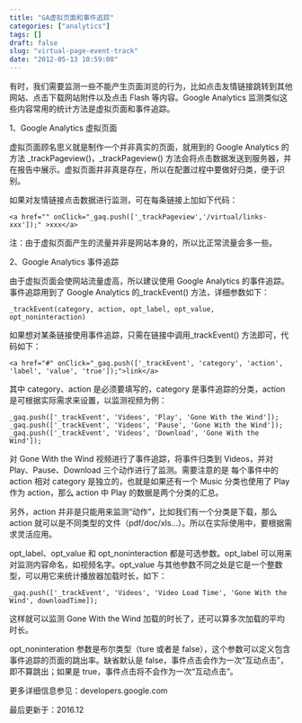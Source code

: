 ```yaml
---
title: "GA虚拟页面和事件追踪"
categories: ["analytics"]
tags: []
draft: false
slug: "virtual-page-event-track"
date: "2012-05-13 10:59:00"
---
```


有时，我们需要监测一些不能产生页面浏览的行为，比如点击友情链接跳转到其他网站、点击下载网站附件以及点击 Flash 等内容。Google Analytics 监测类似这些内容常用的统计方法是虚拟页面和事件追踪。

1、Google Analytics 虚拟页面

虚拟页面顾名思义就是制作一个并非真实的页面，就用到的 Google Analytics 的方法 _trackPageview()，_trackPageview() 方法会将点击数据发送到服务器，并在报告中展示。虚拟页面并非真是存在，所以在配置过程中要做好归类，便于识别。

如果对友情链接点击数据进行监测，可在每条链接上加如下代码：

    <a href="" onClick="_gaq.push(['_trackPageview','/virtual/links-xxx']);" >xxx</a>

注：由于虚拟页面产生的流量并非是网站本身的，所以比正常流量会多一些。

2、Google Analytics 事件追踪

由于虚拟页面会使网站流量虚高，所以建议使用 Google Analytics 的事件追踪。事件追踪用到了 Google Analytics 的_trackEvent() 方法，详细参数如下：

    _trackEvent(category, action, opt_label, opt_value, opt_noninteraction)

如果想对某条链接使用事件追踪，只需在链接中调用_trackEvent() 方法即可，代码如下：

    <a href="#" onClick="_gaq.push(['_trackEvent', 'category', 'action', 'label', 'value', 'true']);">link</a>

其中 category、action 是必须要填写的，category 是事件追踪的分类，action 是可根据实际需求来设置，以监测视频为例：

    _gaq.push(['_trackEvent', 'Videos', 'Play', 'Gone With the Wind']);
    _gaq.push(['_trackEvent', 'Videos', 'Pause', 'Gone With the Wind']);
    _gaq.push(['_trackEvent', 'Videos', 'Download', 'Gone With the Wind']);

对 Gone With the Wind 视频进行了事件追踪，将事件归类到 Videos，并对 Play、Pause、Download 三个动作进行了监测。需要注意的是 每个事件中的 action 相对 category 是独立的，也就是如果还有一个 Music 分类也使用了 Play 作为 action，那么 action 中 Play 的数据是两个分类的汇总。

另外，action 并非是只能用来监测“动作”，比如我们有一个分类是下载，那么 action 就可以是不同类型的文件（pdf/doc/xls…）。所以在实际使用中，要根据需求灵活应用。

opt_label、opt_value 和 opt_noninteraction 都是可选参数。opt_label 可以用来对监测内容命名，如视频名字。opt_value 与其他参数不同之处是它是一个整数型，可以用它来统计播放器加载时长，如下：

    _gaq.push(['_trackEvent', 'Videos', 'Video Load Time', 'Gone With the Wind', downloadTime]);

这样就可以监测 Gone With the Wind 加载的时长了，还可以算多次加载的平均时长。

opt_noninteration 参数是布尔类型（ture 或者是 false），这个参数可以定义包含事件追踪的页面的跳出率。缺省默认是 false，事件点击会作为一次“互动点击”，即不算跳出；如果是 true，事件点击将不会作为一次“互动点击”。

更多详细信息参见：developers.google.com

最后更新于：2016.12
